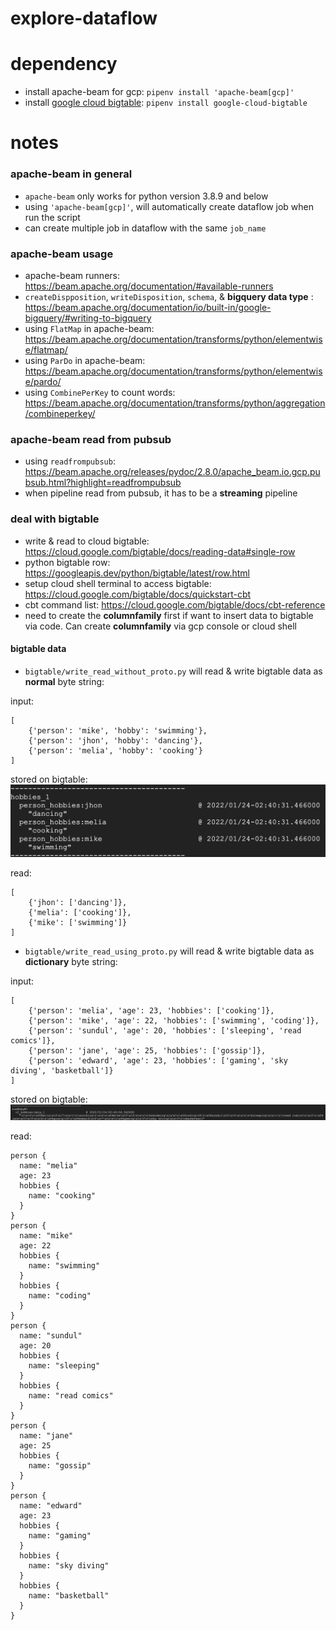 # explore-dataflow

# dependency
* install apache-beam for gcp: `pipenv install 'apache-beam[gcp]'`
* install [google cloud bigtable](https://googleapis.dev/python/bigtable/latest/index.html): `pipenv install google-cloud-bigtable`

# notes

### apache-beam in general
* `apache-beam` only works for python version 3.8.9 and below
* using `'apache-beam[gcp]'`, will automatically create dataflow job when run the script
* can create multiple job in dataflow with the same `job_name`

### apache-beam usage
* apache-beam runners: https://beam.apache.org/documentation/#available-runners
* `createDispposition`, `writeDisposition`, `schema`, & **bigquery data type** : https://beam.apache.org/documentation/io/built-in/google-bigquery/#writing-to-bigquery
* using `FlatMap` in apache-beam: https://beam.apache.org/documentation/transforms/python/elementwise/flatmap/
* using `ParDo` in apache-beam: https://beam.apache.org/documentation/transforms/python/elementwise/pardo/
* using `CombinePerKey` to count words: https://beam.apache.org/documentation/transforms/python/aggregation/combineperkey/

### apache-beam read from pubsub
* using `readfrompubsub`: https://beam.apache.org/releases/pydoc/2.8.0/apache_beam.io.gcp.pubsub.html?highlight=readfrompubsub
* when pipeline read from pubsub, it has to be a **streaming** pipeline

### deal with bigtable
* write & read to cloud bigtable: https://cloud.google.com/bigtable/docs/reading-data#single-row
* python bigtable row: https://googleapis.dev/python/bigtable/latest/row.html
* setup cloud shell terminal to access bigtable: https://cloud.google.com/bigtable/docs/quickstart-cbt
* cbt command list: https://cloud.google.com/bigtable/docs/cbt-reference
* need to create the **columnfamily** first if want to insert data to bigtable via code. Can create **columnfamily** via gcp console or cloud shell

#### bigtable data
* `bigtable/write_read_without_proto.py` will read & write bigtable data as **normal** byte string:

input:
```
[
    {'person': 'mike', 'hobby': 'swimming'},
    {'person': 'jhon', 'hobby': 'dancing'},
    {'person': 'melia', 'hobby': 'cooking'}
]
```

stored on bigtable:
![without proto](./bigtable-without-proto.png)

read:
```
[
    {'jhon': ['dancing']}, 
    {'melia': ['cooking']}, 
    {'mike': ['swimming']}
]
```

* `bigtable/write_read_using_proto.py` will read & write bigtable data as **dictionary** byte string:

input:
```
[
    {'person': 'melia', 'age': 23, 'hobbies': ['cooking']},
    {'person': 'mike', 'age': 22, 'hobbies': ['swimming', 'coding']},
    {'person': 'sundul', 'age': 20, 'hobbies': ['sleeping', 'read comics']},
    {'person': 'jane', 'age': 25, 'hobbies': ['gossip']},
    {'person': 'edward', 'age': 23, 'hobbies': ['gaming', 'sky diving', 'basketball']}
]
```

stored on bigtable:
![using proto](./bigtable-using-proto.png)

read:
```
person {
  name: "melia"
  age: 23
  hobbies {
    name: "cooking"
  }
}
person {
  name: "mike"
  age: 22
  hobbies {
    name: "swimming"
  }
  hobbies {
    name: "coding"
  }
}
person {
  name: "sundul"
  age: 20
  hobbies {
    name: "sleeping"
  }
  hobbies {
    name: "read comics"
  }
}
person {
  name: "jane"
  age: 25
  hobbies {
    name: "gossip"
  }
}
person {
  name: "edward"
  age: 23
  hobbies {
    name: "gaming"
  }
  hobbies {
    name: "sky diving"
  }
  hobbies {
    name: "basketball"
  }
}
```